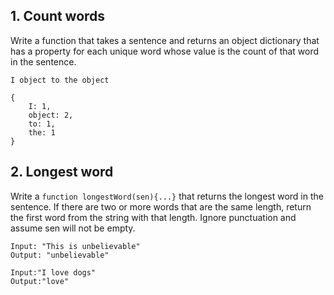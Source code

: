## 1. Count words

Write a function that takes a sentence and returns an object 
dictionary that has a property for each unique word whose value
is the count of that word in the sentence.

```
I object to the object
```

```
{
    I: 1,
    object: 2,
    to: 1,
    the: 1
}
```

## 2. Longest word

Write a `function longestWord(sen){...}` that 
returns the longest word in the sentence. 
If there are two or more words that are the same length, 
return the first word from the string with that length. 
Ignore punctuation and assume sen will not be empty. 

```
Input: "This is unbelievable"
Output: "unbelievable"

Input:"I love dogs"
Output:"love"
```